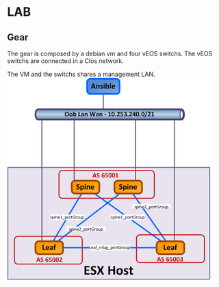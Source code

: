 # LAB #
## Gear ##
The gear is composed by a debian vm and four vEOS switchs.
The vEOS switchs are connected in a Clos network.

The VM and the switchs shares a management LAN.
![Lab](/01_build_the_lan/lab.png)

